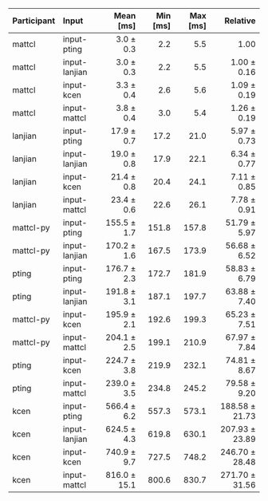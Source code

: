 | Participant | Input | Mean [ms] | Min [ms] | Max [ms] | Relative |
|:---|:---|---:|---:|---:|---:|
| mattcl | input-pting | 3.0 ± 0.3 | 2.2 | 5.5 | 1.00 |
| mattcl | input-lanjian | 3.0 ± 0.3 | 2.2 | 5.5 | 1.00 ± 0.16 |
| mattcl | input-kcen | 3.3 ± 0.4 | 2.6 | 5.6 | 1.09 ± 0.19 |
| mattcl | input-mattcl | 3.8 ± 0.4 | 3.0 | 5.4 | 1.26 ± 0.19 |
| lanjian | input-pting | 17.9 ± 0.7 | 17.2 | 21.0 | 5.97 ± 0.73 |
| lanjian | input-lanjian | 19.0 ± 0.8 | 17.9 | 22.1 | 6.34 ± 0.77 |
| lanjian | input-kcen | 21.4 ± 0.8 | 20.4 | 24.1 | 7.11 ± 0.85 |
| lanjian | input-mattcl | 23.4 ± 0.6 | 22.6 | 26.1 | 7.78 ± 0.91 |
| mattcl-py | input-pting | 155.5 ± 1.7 | 151.8 | 157.8 | 51.79 ± 5.97 |
| mattcl-py | input-lanjian | 170.2 ± 1.6 | 167.5 | 173.9 | 56.68 ± 6.52 |
| pting | input-pting | 176.7 ± 2.3 | 172.7 | 181.9 | 58.83 ± 6.79 |
| pting | input-lanjian | 191.8 ± 3.1 | 187.1 | 197.7 | 63.88 ± 7.40 |
| mattcl-py | input-kcen | 195.9 ± 2.1 | 192.6 | 199.3 | 65.23 ± 7.51 |
| mattcl-py | input-mattcl | 204.1 ± 2.5 | 199.1 | 210.9 | 67.97 ± 7.84 |
| pting | input-kcen | 224.7 ± 3.8 | 219.9 | 232.1 | 74.81 ± 8.67 |
| pting | input-mattcl | 239.0 ± 3.5 | 234.8 | 245.2 | 79.58 ± 9.20 |
| kcen | input-pting | 566.4 ± 6.2 | 557.3 | 573.1 | 188.58 ± 21.73 |
| kcen | input-lanjian | 624.5 ± 4.3 | 619.8 | 630.1 | 207.93 ± 23.89 |
| kcen | input-kcen | 740.9 ± 9.7 | 727.5 | 748.2 | 246.70 ± 28.48 |
| kcen | input-mattcl | 816.0 ± 15.1 | 800.6 | 830.7 | 271.70 ± 31.56 |
